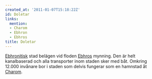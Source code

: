 ```yaml
---
created_at: '2011-01-07T15:18:22Z'
id: Doletar
links:
  mention:
  - Charom
  - Ebhron
  - Ebhros
title: Doletar
---
```


[Ebhronitisk] stad belägen vid floden [Ebhros] mynning. Den är helt kanalbaserad och alla
transporter inom staden sker med båt. Omkring 12.000 invånare bor i staden som delvis fungerar som
en hamnstad åt [Charom].

  [Ebhronitisk]: Ebhron
  [Ebhros]: Ebhros
  [Charom]: Charom